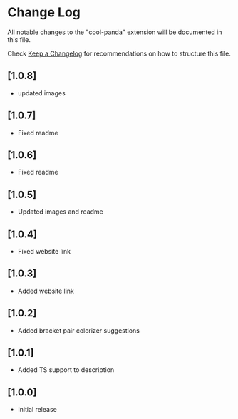 # Change Log

All notable changes to the "cool-panda" extension will be documented in this file.

Check [Keep a Changelog](http://keepachangelog.com/) for recommendations on how to structure this file.

## [1.0.8]

- updated images
 
## [1.0.7]

- Fixed readme
  
## [1.0.6]

- Fixed readme

## [1.0.5]

- Updated images and readme

## [1.0.4]

- Fixed website link

## [1.0.3]

- Added website link
  
## [1.0.2]

- Added bracket pair colorizer suggestions
  
## [1.0.1]

- Added TS support to description

## [1.0.0]

- Initial release
